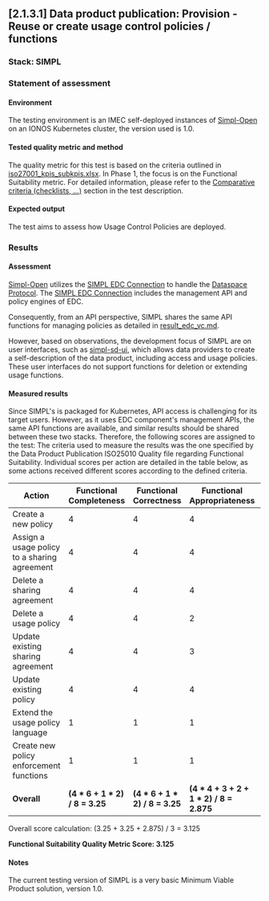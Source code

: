 ## [2.1.3.1] Data product publication: Provision - Reuse or create usage control policies / functions
### Stack: SIMPL

### Statement of assessment
#### Environment
The testing environment is an IMEC self-deployed instances of [Simpl-Open](https://code.europa.eu/simpl/simpl-open) on an IONOS Kubernetes cluster, the version used is 1.0.

#### Tested quality metric and method
The quality metric for this test is based on the criteria outlined in [iso27001_kpis_subkpis.xlsx](../../../../../design_decisions/background_info/iso27001_kpis_subkpis.xlsx). In Phase 1, the focus is on the Functional Suitability metric. For detailed information, please refer to the [Comparative criteria (checklists, ...)](./test.md#comparative-criteria-checklists-) section in the test description.

#### Expected output
The test aims to assess how Usage Control Policies are deployed. 

### Results
#### Assessment

[Simpl-Open](https://code.europa.eu/simpl/simpl-open) utilizes the [SIMPL EDC Connection](https://code.europa.eu/simpl/simpl-open/development/gaia-x-edc/simpl-edc) to handle the [Dataspace Protocol](https://docs.internationaldataspaces.org/ids-knowledgebase/dataspace-protocol). 
The [SIMPL EDC Connection](https://code.europa.eu/simpl/simpl-open/development/gaia-x-edc/simpl-edc) includes the management API and policy engines of EDC. 

Consequently, from an API perspective, SIMPL shares the same API functions for managing policies as detailed in [result_edc_vc.md](result_edc_vc.md). 

However, based on observations, the development focus of SIMPL are on user interfaces, such as [simpl-sd-ui](https://code.europa.eu/simpl/simpl-open/development/gaia-x-edc/simpl-sd-ui), which allows data providers to create a self-description of the data product, including access and usage policies. 
These user interfaces do not support functions for deletion or extending usage functions.

#### Measured results
Since SIMPL's is packaged for Kubernetes, API access is challenging for its target users. However, as it uses EDC component's management APIs, the same API functions are available, and similar results should be shared between these two stacks. Therefore, the following scores are assigned to the test:
The criteria used to measure the results was the one specified by the Data Product Publication ISO25010 Quality file regarding Functional Suitability. Individual scores per action are detailed in the table below, as some actions received different scores according to the defined criteria.

| Action                                       | **Functional Completeness**    | **Functional Correctness**     | **Functional Appropriateness**            | Explanation |
|----------------------------------------------|--------------------------------|--------------------------------|-------------------------------------------|-------------|
| Create a new policy                          | 4                              | 4                              | 4                                         |             |
| Assign a usage policy to a sharing agreement | 4                              | 4                              | 4                                         |             |
| Delete a sharing agreement                   | 4                              | 4                              | 4                                         |             |
| Delete a usage policy                        | 4                              | 4                              | 2                                         |             |
| Update existing sharing agreement            | 4                              | 4                              | 3                                         |             |
| Update existing policy                       | 4                              | 4                              | 4                                         |             |
| Extend the usage policy language             | 1                              | 1                              | 1                                         |             |
| Create new policy enforcement functions      | 1                              | 1                              | 1                                         |             |
| **Overall**      | **(4 * 6 + 1 * 2) / 8 = 3.25** | **(4 * 6 + 1 * 2) / 8 = 3.25** | **(4 * 4 + 3 + 2 + 1 * 2) / 8 = 2.875**   |             |
 
Overall score calculation: (3.25 + 3.25 + 2.875) / 3 = 3.125

**Functional Suitability Quality Metric Score: 3.125**
#### Notes

The current testing version of SIMPL is a very basic Minimum Viable Product solution, version 1.0.   